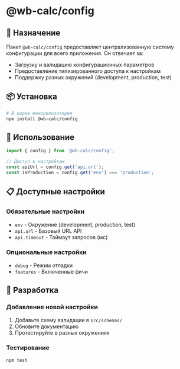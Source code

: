 # @wb-calc/config

## 🎯 Назначение

Пакет `@wb-calc/config` предоставляет централизованную систему конфигурации для всего приложения. Он отвечает за:
- Загрузку и валидацию конфигурационных параметров
- Предоставление типизированного доступа к настройкам
- Поддержку разных окружений (development, production, test)

## 📦 Установка

```bash
# В корне монорепозитория
npm install @wb-calc/config
```

## 🚀 Использование

```typescript
import { config } from '@wb-calc/config';

// Доступ к настройкам
const apiUrl = config.get('api.url');
const isProduction = config.get('env') === 'production';
```

## 📋 Доступные настройки

### Обязательные настройки
- `env` - Окружение (development, production, test)
- `api.url` - Базовый URL API
- `api.timeout` - Таймаут запросов (мс)

### Опциональные настройки
- `debug` - Режим отладки
- `features` - Включенные фичи

## 🔧 Разработка

### Добавление новой настройки
1. Добавьте схему валидации в `src/schemas/`
2. Обновите документацию
3. Протестируйте в разных окружениях

### Тестирование
```bash
npm test
```
